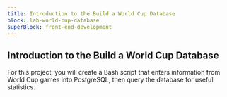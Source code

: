 ```yaml
---
title: Introduction to the Build a World Cup Database
block: lab-world-cup-database
superBlock: front-end-development
---
```


## Introduction to the Build a World Cup Database

For this project, you will create a Bash script that enters information from World Cup games into PostgreSQL, then query the database for useful statistics.
